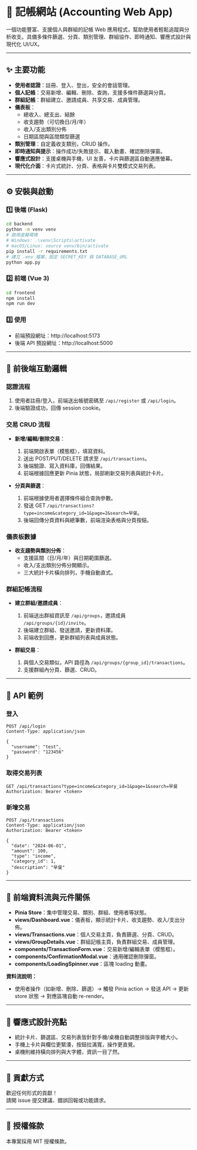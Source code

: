 # 💸 記帳網站 (Accounting Web App)

一個功能豐富、支援個人與群組的記帳 Web 應用程式，幫助使用者輕鬆追蹤與分析收支。具備多條件篩選、分頁、類別管理、群組協作、即時通知、響應式設計與現代化 UI/UX。

---

## ✨ 主要功能

- **使用者認證**：註冊、登入、登出，安全的會話管理。
- **個人記帳**：交易新增、編輯、刪除、查詢，支援多條件篩選與分頁。
- **群組記帳**：群組建立、邀請成員、共享交易、成員管理。
- **儀表板**：
  - 總收入、總支出、結餘
  - 收支趨勢（可切換日/月/年）
  - 收入/支出類別分佈
  - 日期區間與區間類型篩選
- **類別管理**：自定義收支類別，CRUD 操作。
- **即時通知與提示**：操作成功/失敗提示、載入動畫、確認刪除彈窗。
- **響應式設計**：支援桌機與手機，UI 友善，卡片與篩選區自動適應螢幕。
- **現代化介面**：卡片式統計、分頁、表格與卡片雙模式交易列表。

---

## ⚙️ 安裝與啟動

### 1️⃣ 後端 (Flask)

```bash
cd backend
python -m venv venv
# 啟用虛擬環境
# Windows: .\venv\Scripts\activate
# macOS/Linux: source venv/bin/activate
pip install -r requirements.txt
# 建立 .env 檔案，設定 SECRET_KEY 與 DATABASE_URL
python app.py
```

### 2️⃣ 前端 (Vue 3)

```bash
cd frontend
npm install
npm run dev
```

### 3️⃣ 使用

- 前端預設網址：http://localhost:5173
- 後端 API 預設網址：http://localhost:5000

---

## 🔗 前後端互動邏輯

### 認證流程

1. 使用者註冊/登入，前端送出帳號密碼至 `/api/register` 或 `/api/login`。
2. 後端驗證成功，回傳 session cookie。

### 交易 CRUD 流程

- **新增/編輯/刪除交易**：

  1. 前端開啟表單（模態框），填寫資料。
  2. 送出 POST/PUT/DELETE 請求至 `/api/transactions`。
  3. 後端驗證、寫入資料庫，回傳結果。
  4. 前端根據回應更新 Pinia 狀態，局部刷新交易列表與統計卡片。

- **分頁與篩選**：
  1. 前端根據使用者選擇條件組合查詢參數。
  2. 發送 GET `/api/transactions?type=income&category_id=1&page=2&search=早餐`。
  3. 後端回傳分頁資料與總筆數，前端渲染表格與分頁按鈕。

### 儀表板數據

- **收支趨勢與類別分佈**：
  - 支援區間（日/月/年）與日期範圍篩選。
  - 收入/支出類別分佈分開顯示。
  - 三大統計卡片橫向排列，手機自動直式。

### 群組記帳流程

- **建立群組/邀請成員**：

  1. 前端送出群組資訊至 `/api/groups`，邀請成員 `/api/groups/{id}/invite`。
  2. 後端建立群組、發送邀請，更新資料庫。
  3. 前端收到回應，更新群組列表與成員狀態。

- **群組交易**：
  1. 與個人交易類似，API 路徑為 `/api/groups/{group_id}/transactions`。
  2. 支援群組內分頁、篩選、CRUD。

---

## 📑 API 範例

### 登入

```http
POST /api/login
Content-Type: application/json

{
  "username": "test",
  "password": "123456"
}
```

### 取得交易列表

```http
GET /api/transactions?type=income&category_id=1&page=1&search=早餐
Authorization: Bearer <token>
```

### 新增交易

```http
POST /api/transactions
Content-Type: application/json
Authorization: Bearer <token>

{
  "date": "2024-06-01",
  "amount": 100,
  "type": "income",
  "category_id": 1,
  "description": "早餐"
}
```

---

## 🧩 前端資料流與元件關係

- **Pinia Store**：集中管理交易、類別、群組、使用者等狀態。
- **views/Dashboard.vue**：儀表板，顯示統計卡片、收支趨勢、收入/支出分佈。
- **views/Transactions.vue**：個人交易主頁，負責篩選、分頁、CRUD。
- **views/GroupDetails.vue**：群組記帳主頁，負責群組交易、成員管理。
- **components/TransactionForm.vue**：交易新增/編輯表單（模態框）。
- **components/ConfirmationModal.vue**：通用確認刪除彈窗。
- **components/LoadingSpinner.vue**：區塊 loading 動畫。

**資料流說明：**

- 使用者操作（如新增、刪除、篩選）→ 觸發 Pinia action → 發送 API → 更新 store 狀態 → 對應區塊自動 re-render。

---

## 📱 響應式設計亮點

- 統計卡片、篩選區、交易列表皆針對手機/桌機自動調整排版與字體大小。
- 手機上卡片與欄位更緊湊，按鈕拉滿寬，操作更直覺。
- 桌機則維持橫向排列與大字體，資訊一目了然。

---

## 🤝 貢獻方式

歡迎任何形式的貢獻！  
請開 issue 提交建議、錯誤回報或功能請求。

---

## 📜 授權條款

本專案採用 MIT 授權條款。
